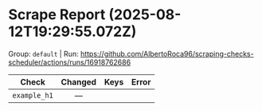# Scrape Report (2025-08-12T19:29:55.072Z)

Group: `default`  |  Run: https://github.com/AlbertoRoca96/scraping-checks-scheduler/actions/runs/16918762686

| Check | Changed | Keys | Error |
|---|:---:|:--|:--|
| `example_h1` | — |  |  |
